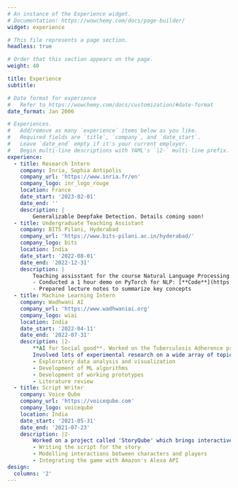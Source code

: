 ```yaml
---
# An instance of the Experience widget.
# Documentation: https://wowchemy.com/docs/page-builder/
widget: experience

# This file represents a page section.
headless: true

# Order that this section appears on the page.
weight: 40

title: Experience
subtitle:

# Date format for experience
#   Refer to https://wowchemy.com/docs/customization/#date-format
date_format: Jan 2006

# Experiences.
#   Add/remove as many `experience` items below as you like.
#   Required fields are `title`, `company`, and `date_start`.
#   Leave `date_end` empty if it's your current employer.
#   Begin multi-line descriptions with YAML's `|2-` multi-line prefix.
experience:
  - title: Research Intern
    company: Inria, Sophia Antipolis
    company_url: 'https://www.inria.fr/en'
    company_logo: inr_logo_rouge
    location: France
    date_start: '2023-02-01'
    date_end: ''
    description: |
        Generalizable Deepfake Detection. Details coming soon!
  - title: Undergraduate Teaching Assistant
    company: BITS Pilani, Hyderabad
    company_url: 'https://www.bits-pilani.ac.in/hyderabad/'
    company_logo: bits
    location: India
    date_start: '2022-08-01'
    date_end: '2022-12-31'
    description: |
        Teaching assisstant for the course Natural Language Processing.
        - Conducted a 1 hour demo on PyTorch for NLP: [**Code**](https://github.com/greenfish8090/PyTorch-Demo-NLP)
        - Prepared lecture notes to summarize key concepts
  - title: Machine Learning Intern
    company: Wadhwani AI
    company_url: 'https://www.wadhwaniai.org'
    company_logo: wiai
    location: India
    date_start: '2022-04-11'
    date_end: '2022-07-31'
    description: |2-
        **AI for Social good**. Worked on the Tuberculosis Adherence project.\
        Involved lots of experimental research on a wide array of topics; responsibilities included:
        - Exploratory data analysis and visualization
        - Development of ML algorithms
        - Development of working prototypes
        - Literature review
  - title: Script Writer
    company: Voice Qube
    company_url: 'https://voiceqube.com'
    company_logo: voiceqube
    location: India
    date_start: '2021-05-31'
    date_end: '2021-07-23'
    description: |2-
        Worked on a project called 'StoryQube' which brings interactive 'choose your own adventure' games to Alexa powered devices. Responsibities included:
        - Writing the script for the story
        - Modelling interactions between characters and players
        - Integrating the game with Amazon's Alexa API
design:
  columns: '2'
---
```

